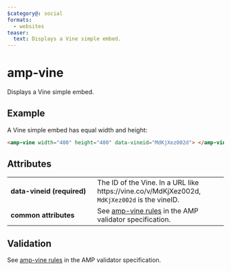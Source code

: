 ```yaml
---
$category@: social
formats:
  - websites
teaser:
  text: Displays a Vine simple embed.
---
```


<!---
Copyright 2015 The AMP HTML Authors. All Rights Reserved.

Licensed under the Apache License, Version 2.0 (the "License");
you may not use this file except in compliance with the License.
You may obtain a copy of the License at

      http://www.apache.org/licenses/LICENSE-2.0

Unless required by applicable law or agreed to in writing, software
distributed under the License is distributed on an "AS-IS" BASIS,
WITHOUT WARRANTIES OR CONDITIONS OF ANY KIND, either express or implied.
See the License for the specific language governing permissions and
limitations under the License.
-->

# amp-vine

Displays a Vine simple embed.

## Example

A Vine simple embed has equal width and height:

```html
<amp-vine width="400" height="400" data-vineid="MdKjXez002d"> </amp-vine>
```

## Attributes

<table>
  <tr>
    <td width="40%"><strong>data-vineid (required)</strong></td>
    <td>The ID of the Vine. In a URL like https://vine.co/v/MdKjXez002d, <code>MdKjXez002d</code> is the vineID.</td>
  </tr>
  <tr>
    <td width="40%"><strong>common attributes</strong></td>
    <td>See <a href="https://github.com/ampproject/amphtml/blob/master/extensions/amp-vine/validator-amp-vine.protoascii">amp-vine rules</a> in the AMP validator specification.</td>
  </tr>
</table>

## Validation

See [amp-vine rules](https://github.com/ampproject/amphtml/blob/master/extensions/amp-vine/validator-amp-vine.protoascii) in the AMP validator specification.
